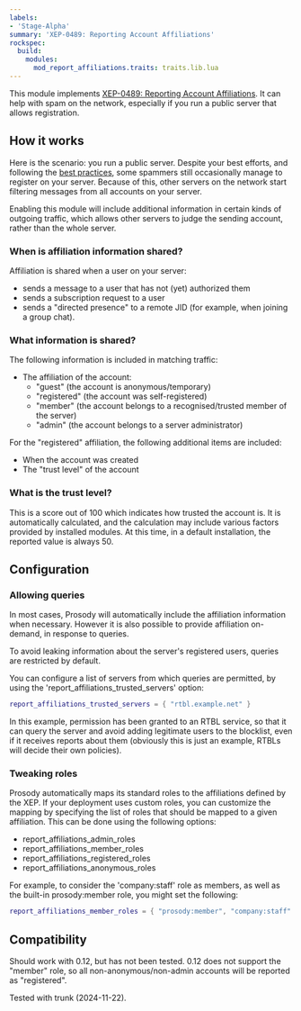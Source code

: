 ```yaml
---
labels:
- 'Stage-Alpha'
summary: 'XEP-0489: Reporting Account Affiliations'
rockspec:
  build:
    modules:
      mod_report_affiliations.traits: traits.lib.lua
---
```



This module implements [XEP-0489: Reporting Account Affiliations](https://xmpp.org/extensions/xep-0489.html).
It can help with spam on the network, especially if you run a public server
that allows registration.

## How it works

Here is the scenario: you run a public server. Despite your best efforts, and
following the [best practices](https://prosody.im/doc/public_servers), some
spammers still occasionally manage to register on your server. Because of
this, other servers on the network start filtering messages from all accounts
on your server.

Enabling this module will include additional information in certain kinds of
outgoing traffic, which allows other servers to judge the sending account,
rather than the whole server.

### When is affiliation information shared?

Affiliation is shared when a user on your server:

- sends a message to a user that has not (yet) authorized them
- sends a subscription request to a user
- sends a "directed presence" to a remote JID (for example, when joining a
  group chat).

### What information is shared?

The following information is included in matching traffic:

- The affiliation of the account:
  - "guest" (the account is anonymous/temporary)
  - "registered" (the account was self-registered)
  - "member" (the account belongs to a recognised/trusted member of the server)
  - "admin" (the account belongs to a server administrator)

For the "registered" affiliation, the following additional items are included:

- When the account was created
- The "trust level" of the account

### What is the trust level?

This is a score out of 100 which indicates how trusted the account is. It is
automatically calculated, and the calculation may include various factors
provided by installed modules. At this time, in a default installation, the
reported value is always 50.

## Configuration

### Allowing queries

In most cases, Prosody will automatically include the affiliation information
when necessary. However it is also possible to provide affiliation on-demand,
in response to queries.

To avoid leaking information about the server's registered users, queries are
restricted by default.

You can configure a list of servers from which queries are permitted, by using
the 'report_affiliations_trusted_servers' option:

```lua
report_affiliations_trusted_servers = { "rtbl.example.net" }
```

In this example, permission has been granted to an RTBL service, so that it
can query the server and avoid adding legitimate users to the blocklist, even
if it receives reports about them (obviously this is just an example, RTBLs
will decide their own policies).

### Tweaking roles

Prosody automatically maps its standard roles to the affiliations defined by
the XEP. If your deployment uses custom roles, you can customize the mapping
by specifying the list of roles that should be mapped to a given affiliation.
This can be done using the following options:

- report_affiliations_admin_roles
- report_affiliations_member_roles
- report_affiliations_registered_roles
- report_affiliations_anonymous_roles

For example, to consider the 'company:staff' role as members, as well as the
built-in prosody:member role, you might set the following:

```lua
report_affiliations_member_roles = { "prosody:member", "company:staff" }
```

## Compatibility

Should work with 0.12, but has not been tested. 0.12 does not support the
"member" role, so all non-anonymous/non-admin accounts will be reported as
"registered".

Tested with trunk (2024-11-22).

